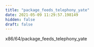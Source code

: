 ```yaml
---
title: "package_feeds_telephony_yate"
date: 2021-05-09 11:29:57.198149
hidden: false
draft: false
---
```


x86/64/package_feeds_telephony_yate

